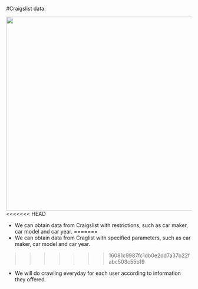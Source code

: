 #Craigslist data:

<img align=right src="../img/Crawl.png" style="width:526px;height=600px">

<<<<<<< HEAD
- We can obtain data from Craigslist with restrictions, such as car maker, car model and car year.
=======
- We can obtain data from Craglist with specified parameters, such as car maker, car model and car year.
>>>>>>> 16081c9987fc1db0e2dd7a37b22fabc503c55b19
- We will do crawling everyday for each user according to information they offered.

